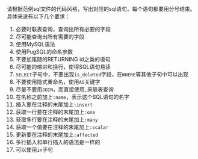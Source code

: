 请根据范例sql文件的代码风格，写出对应的sql语句，每个语句都要用分号结束。
具体来说有以下几个要求：

1. 必要时联表查询，查询出所有必要的字段
2. 尽可能查询出所有需要的字段
3. 使用MySQL语法
4. 使用PugSQL的命名参数
5. 不要加尾随的RETURNING id之类的语句
6. 尽可能的缩进和换行，使得SQL语句易读
7. `SELECT`子句中，不要出现`is_deleted`字段，在`WHERE`等其他子句中可以出现
8. 不要使用隐式重命名，使用`AS`关键字
9. 尽量不要用`JOIN`，而直接使用`,`来联表查询
10. 在名称之前加上`:name`，表示这个SQL语句的名字
11. 插入要在注释的末尾加上`:insert`
12. 获取一行要在注释的末尾加上`:one`
13. 获取多行要在注释的末尾加上`:many`
14. 获取一个值要在注释的末尾加上`:scalar`
15. 更新要在注释的末尾加上`:affected`
16. 多行插入和单行插入的语法是一样的
17. 可以使用`in`子句

